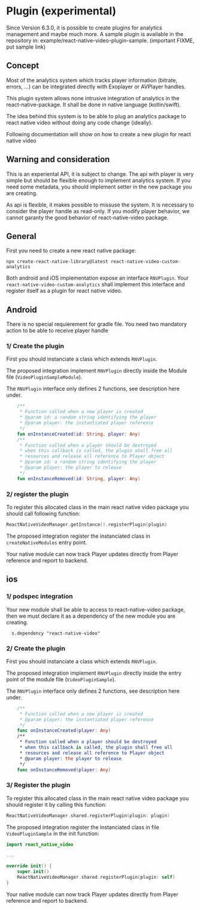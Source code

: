 # Plugin (experimental)

Since Version 6.3.0, it is possible to create plugins for analytics management and maybe much more.
A sample plugin is available in the repository in: example/react-native-video-plugin-sample. (important FIXME, put sample link)

## Concept

Most of the analytics system which tracks player information (bitrate, errors, ...) can be integrated directly with Exoplayer or AVPlayer handles.

This plugin system allows none intrusive integration of analytics in the react-native-package. It shall be done in native language (kotlin/swift).

The idea behind this system is to be able to plug an analytics package to react native video without doing any code change (ideally).

Following documentation will show on how to create a new plugin for react native video

## Warning and consideration
This is an experiental API, it is subject to change. The api with player is very simple but should be flexible enough to implement analytics system. If you need some metadata, you should implement setter in the new package you are creating.

As api is flexible, it makes possible to missuse the system. It is necessary to consider the player handle as read-only. If you modify player behavior, we cannot garanty the good behavior of react-native-video package.

## General

First you need to create a new react native package:
````shell
npx create-react-native-library@latest react-native-video-custom-analytics
````

Both android and iOS implementation expose an interface `RNVPlugin`.
Your `react-native-video-custom-analytics` shall implement this interface and register itself as a plugin for react native video.

## Android
There is no special requierement for gradle file.
You need two mandatory action to be able to receive player handle

### 1/ Create the plugin

First you should instanciate a class which extends `RNVPlugin`.

The proposed integration implement `RNVPlugin` directly inside the Module file (`VideoPluginSampleModule`).

The `RNVPlugin` interface only defines 2 functions, see description here under.

```kotlin
    /**
     * Function called when a new player is created
     * @param id: a random string identifying the player
     * @param player: the instantiated player reference
     */
    fun onInstanceCreated(id: String, player: Any)
    /**
     * Function called when a player should be destroyed
     * when this callback is called, the plugin shall free all
     * resources and release all reference to Player object
     * @param id: a random string identifying the player
     * @param player: the player to release
     */
    fun onInstanceRemoved(id: String, player: Any)
 ````

### 2/ register the plugin

To register this allocated class in the main react native video package you should call following function:

```kotlin
ReactNativeVideoManager.getInstance().registerPlugin(plugin)
```
The proposed integration register the instanciated class in `createNativeModules` entry point.

Your native module can now track Player updates directly from Player reference and report to backend.

## ios

### 1/ podspec integration

Your new module shall be able to access to react-native-video package, then we must declare it as a dependency of the new module you are creating.

```podfile
  s.dependency "react-native-video"
````

### 2/ Create the plugin

First you should instanciate a class which extends `RNVPlugin`.

The proposed integration implement `RNVPlugin` directly inside the entry point of the module file (`VideoPluginSample`).

The `RNVPlugin` interface only defines 2 functions, see description here under.

```swift
    /**
     * Function called when a new player is created
     * @param player: the instantiated player reference
     */
    func onInstanceCreated(player: Any)
    /**
     * Function called when a player should be destroyed
     * when this callback is called, the plugin shall free all
     * resources and release all reference to Player object
     * @param player: the player to release
     */
    func onInstanceRemoved(player: Any)
```

### 3/ Register the plugin

To register this allocated class in the main react native video package you should register it by calling this function:

```swift
ReactNativeVideoManager.shared.registerPlugin(plugin: plugin)
```

The proposed integration register the instanciated class in file `VideoPluginSample` in the init function:

```swift
import react_native_video

...

override init() {
    super.init()
    ReactNativeVideoManager.shared.registerPlugin(plugin: self)
}
```

Your native module can now track Player updates directly from Player reference and report to backend.
